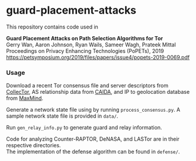 # guard-placement-attacks

This repository contains code used in 

__Guard Placement Attacks on Path Selection Algorithms for Tor__\
Gerry Wan, Aaron Johnson, Ryan Wails, Sameer Wagh, Prateek Mittal\
Proceedings on Privacy Enhancing Technologies (PoPETs), 2019  \
<https://petsymposium.org/2019/files/papers/issue4/popets-2019-0069.pdf>

### Usage
Download a recent Tor consensus file and server descriptors from [CollecTor](https://metrics.torproject.org/collector.html), AS relationship data from [CAIDA](http://data.caida.org/datasets/as-relationships/), and IP to geolocation database from [MaxMind](https://dev.maxmind.com/geoip/geoip2/geolite2/).

Generate a network state file using by running `process_consensus.py`. A sample network state file is provided in `data/`.

Run `gen_relay_info.py` to generate guard and relay information. 

Code for analyzing Counter-RAPTOR, DeNASA, and LASTor are in their respective directories.\
The implementation of the defense algorithm can be found in `defense/`.
